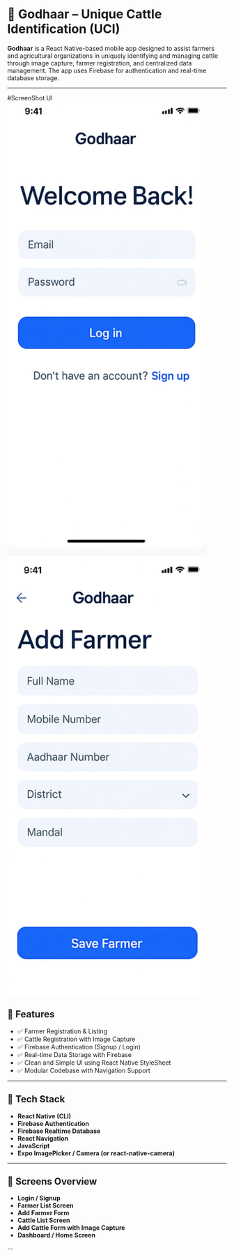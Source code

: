# 🐄 Godhaar – Unique Cattle Identification (UCI)

**Godhaar** is a React Native-based mobile app designed to assist farmers and agricultural organizations in uniquely identifying and managing cattle through image capture, farmer registration, and centralized data management. The app uses Firebase for authentication and real-time database storage.

---
#ScreenShot UI
![image alt](https://github.com/Mohsinpadhan/GodhaarUCI/blob/846316112f240a6a7f704906fc87366585f47fda/img1.jpg)
![image alt](https://github.com/Mohsinpadhan/GodhaarUCI/blob/4398e76aff1ad3953f703c25805a0c7314cb1dd0/img2.jpg)

## 🚀 Features

- ✅ Farmer Registration & Listing  
- ✅ Cattle Registration with Image Capture  
- ✅ Firebase Authentication (Signup / Login)  
- ✅ Real-time Data Storage with Firebase  
- ✅ Clean and Simple UI using React Native StyleSheet  
- ✅ Modular Codebase with Navigation Support

---

## 🧪 Tech Stack

- **React Native (CLI)**
- **Firebase Authentication**
- **Firebase Realtime Database**
- **React Navigation**
- **JavaScript**
- **Expo ImagePicker / Camera (or react-native-camera)**

---

## 📸 Screens Overview

- **Login / Signup**
- **Farmer List Screen**
- **Add Farmer Form**
- **Cattle List Screen**
- **Add Cattle Form with Image Capture**
- **Dashboard / Home Screen**

--

